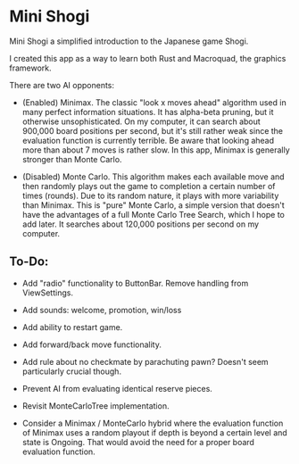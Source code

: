 # Mini Shogi

Mini Shogi a simplified introduction to the Japanese game Shogi.

I created this app as a way to learn both Rust and Macroquad, the graphics framework.

There are two AI opponents:

- (Enabled) Minimax. The classic "look x moves ahead" algorithm used in many perfect information situations. It has alpha-beta pruning, but it otherwise unsophisticated. On my computer, it can search about 900,000 board positions per second, but it's still rather weak since the evaluation function is currently terrible. Be aware that looking ahead more than about 7 moves is rather slow. In this app, Minimax is generally stronger than Monte Carlo.

- (Disabled) Monte Carlo. This algorithm makes each available move and then randomly plays out the game to completion a certain number of times (rounds). Due to its random nature, it plays with more variability than Minimax. This is "pure" Monte Carlo, a simple version that doesn't have the advantages of a full Monte Carlo Tree Search, which I hope to add later. It searches about 120,000 positions per second on my computer.

## To-Do:

- Add "radio" functionality to ButtonBar. Remove handling from ViewSettings.

- Add sounds: welcome, promotion, win/loss

- Add ability to restart game.
 
- Add forward/back move functionality.

- Add rule about no checkmate by parachuting pawn? Doesn't seem particularly crucial though.

- Prevent AI from evaluating identical reserve pieces.

- Revisit MonteCarloTree implementation.

- Consider a Minimax / MonteCarlo hybrid where the evaluation function of Minimax
uses a random playout if depth is beyond a certain level and state is Ongoing. That would
avoid the need for a proper board evaluation function.
